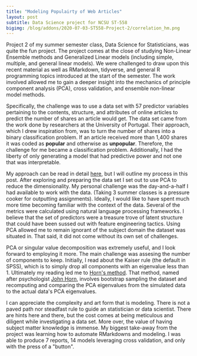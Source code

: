 ```yaml
---
title: "Modeling Populairty of Web Articles"
layout: post
subtitle: Data Science project for NCSU ST-558
bigimg: /blog/addons/2020-07-03-ST558-Project-2/correlation_hm.png
--- 
```


Project 2 of my summer semester class, Data Science for Statisticians, was quite the fun project. The project comes at the close of studying Non-Linear Ensemble methods and Generalized Linear models (including simple, multiple, and general linear models). We were challenged to draw upon this recent material as well as RMarkdown, tidyverse, and general R programming topics introduced at the start of the semester. The work involved allowed me to gain a deeper insight into the mechanics of principle component analysis (PCA), cross validation, and ensemble non-linear model methods. 

Specifically, the challenge was to use a data set with 57 predictor variables pertaining to the contents, structure, and attributes of online articles to predict the number of shares an article would get. The data set came from the work done by researchers at the University of Portugal. Their approach, which I drew inspiration from, was to turn the number of shares into a binary classification problem. If an article received more than 1,400 shares it was coded as **popular** and otherwise as **unpopular**. Therefore, the challenge for me became a classification problem. Additionally, I had the liberty of only generating a model that had predictive power and not one that was interpretable.

My approach can be read in detail [here](https://github.com/9Olive/DS4S/tree/master/Projects/P2), but I will outline my process in this post. After exploring and preparing the data set I set out to use PCA to reduce the dimensionality. My personal challenge was the day-and-a-half I had available to work with the data. (Taking 3 summer classes is a pressure cooker for outputting assignments). Ideally, I would like to have spent much more time becoming familiar with the context of the data. Several of the metrics were calculated using natural language processing frameworks. I believe that the set of predictors were a treasure trove of latent structure that could have been sussed out with feature engineering tactics. Using PCA allowed me to remain ignorant of the subject domain the dataset was situated in. That said, it did not come without its own set of challenges. 

PCA or singular value decomposition was extremely useful, and I look forward to employing it more. The main challenge was assesing the number of components to keep. Initially, I read about the Kaiser rule (the default in SPSS), which is to simply drop all components with an eigenvalue less than 1. Ultimately my reading led me to [Horn's method](https://files.eric.ed.gov/fulltext/EJ1101205.pdf). That method, named after psychologist [John Horn](https://en.wikipedia.org/wiki/John_L._Horn), involves bootstrap sampling the dataset and recomputing and comparing the PCA eigenvalues from the simulated data to the actual data's PCA eigenvalues. 

I can appreciate the complexity and art form that is modeling. There is not a paved path nor steadfast rule to guide an statistician or data scientist. There are hints here and there, but the cost comes at being meticulous and diligent while investigating a data set. More over, the value of having subject matter knowledge is immense. My biggest take-away from the project was learning how to automate RMarkdowns and modeling. I was able to produce 7 reports, 14 models leveraging cross validation, and only with the press of a "button". 
